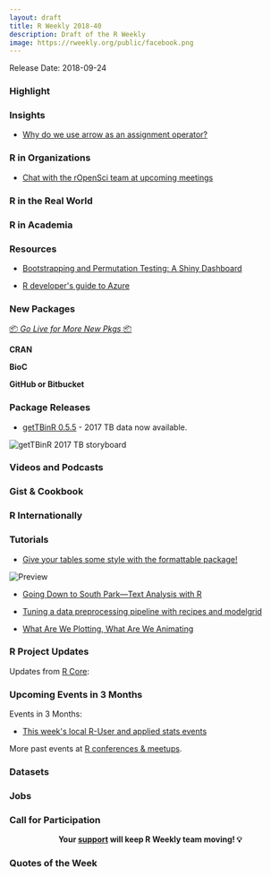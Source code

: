 ```yaml
---
layout: draft
title: R Weekly 2018-40
description: Draft of the R Weekly
image: https://rweekly.org/public/facebook.png
---
```


Release Date: 2018-09-24

###  Highlight




### Insights

+ [Why do we use arrow as an assignment operator?](https://colinfay.me/r-assignment/)

###  R in Organizations

+ [Chat with the rOpenSci team at upcoming meetings](https://ropensci.org/blog/2018/09/21/ropensci-at-meetings/)


### R in the Real World




###  R in Academia



###  Resources

+ [Bootstrapping and Permutation Testing: A Shiny Dashboard](https://mattkmiecik.shinyapps.io/boot-perm-dash/)

+ [R developer's guide to Azure](http://blog.revolutionanalytics.com/2018/09/r-developers-guide-to-azure.html)

###  New Packages

<p class="added-hostname"><a href="https://rweekly.org/live" target="_blank" class="externalLink">📦 <i>Go Live for More New Pkgs</i> 📦</a></p>

**CRAN**


**BioC**


**GitHub or Bitbucket**


### Package Releases

+ [getTBinR 0.5.5](https://www.samabbott.co.uk/post/gettbinr-5-5/) - 2017 TB data now available.

![getTBinR 2017 TB storyboard](https://raw.githubusercontent.com/seabbs/seabbs.github.io/sources/static/img/getTBinR/storyboard-5-5.png)

###  Videos and Podcasts



### Gist & Cookbook




### R Internationally




###  Tutorials

+ [Give your tables some style with the formattable package!](https://www.littlemissdata.com/blog/prettytables)
 
 ![Preview](https://github.com/lgellis/MiscTutorial/blob/master/Austin/formattable.gif)

+ [Going Down to South Park—Text Analysis with R](https://academy.vertabelo.com/blog/south-park-text-data-analysis-with-r/)

+ [Tuning a data preprocessing pipeline with recipes and modelgrid](http://smaakage85.netlify.com/2018/09/24/tuning-a-data-preprocessing-pipeline-with-recipes-and-modelgrid/)

+ [What Are We Plotting, What Are We Animating](https://www.data-imaginist.com/2018/what-are-we-plotting-what-are-we-animating/)

<!--<div class="post-more-begi
n"></div><div class="post-more-end"></div>-->

###  R Project Updates

Updates from [R Core](http://developer.r-project.org/blosxom.cgi/R-devel/NEWS):








###  Upcoming Events in 3 Months

Events in 3 Months:

+ [This week's local R-User and applied stats events](https://community.rstudio.com/c/irl)

More past events at [R conferences & meetups](https://conf.rweekly.org).

### Datasets




### Jobs




###  Call for Participation



<p class="hide-support added-hostname support-rweekly" style="text-align: center;font-weight: bold;">Your <a class="non-visited externalLink" href="https://www.patreon.com/rweekly" onclick="pas(this)">support</a> will keep R Weekly team moving! 💡</p>

###  Quotes of the Week

